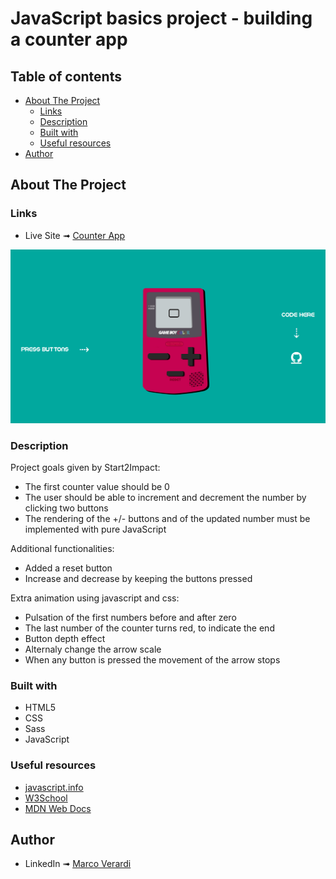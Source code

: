 
# JavaScript basics project - building a counter app

## Table of contents

- [About The Project](#about-the-project)
  - [Links](#links)
  - [Description](#description)
  - [Built with](#built-with)
  - [Useful resources](#useful-resources)
- [Author](#author)

## About The Project

### Links

- Live Site ➟ [Counter App](https://incrementing-decrementing.netlify.app/)

![](Screenshot.png)

### Description

Project goals given by Start2Impact:

- The first counter value should be 0
- The user should be able to increment and decrement the number by clicking two buttons
- The rendering of the +/- buttons and of the updated number must be implemented with pure JavaScript

Additional functionalities:
- Added a reset button
- Increase and decrease by keeping the buttons pressed

Extra animation using javascript and css:
- Pulsation of the first numbers before and after zero
- The last number of the counter turns red, to indicate the end
- Button depth effect
- Alternaly change the arrow scale
- When any button is pressed the movement of the arrow stops

### Built with

- HTML5 
- CSS
- Sass
- JavaScript

### Useful resources

- [javascript.info](https://javascript.info/)
- [W3School](https://www.w3schools.com/)
- [MDN Web Docs](https://developer.mozilla.org/en-US/)

## Author
- LinkedIn ➟ [Marco Verardi](https://www.linkedin.com/in/marco-verardi-664555150/)
